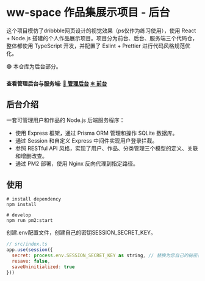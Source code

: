 # ww-space 作品集展示项目 - 后台

这个项目模仿了dribbble网页设计的视觉效果（ps仅作为练习使用），使用 React + Node.js 搭建的个人作品展示项目。项目分为前台、后台、服务端三个代码仓，整体都使用 TypeScript 开发，并配置了 Eslint + Prettier 进行代码风格规范优化。

🟢 本仓库为后台部分。

#### 查看管理后台与服务端:    [🔎 管理后台](https://github.com/tomoko-tiba/ww-space-admin-react)  [⚛ 前台](https://github.com/tomoko-tiba/ww-space-portfolio-react/tree/master)  

## 后台介绍

一套可管理用户和作品的 Node.js 后端服务程序：

- 使用 Express 框架，通过 Prisma ORM 管理和操作 SQLite 数据库。
- 通过 Session 和自定义 Express 中间件实现用户登录拦截。
- 参照 RESTful API 风格，实现了用户、作品、分类管理三个模型的定义、关联和增删改查。
- 通过 PM2 部署，使用 Nginx 反向代理到指定路径。

## 使用

```
# install dependency
npm install

# develop
npm run pm2:start 
```

创建.env配置文件，创建自己的密钥SESSION_SECRET_KEY。
``` Javascript
// src/index.ts
app.use(session({
  secret: process.env.SESSION_SECRET_KEY as string, // 替换为您自己的秘密密钥
  resave: false,
  saveUninitialized: true
}))
```
